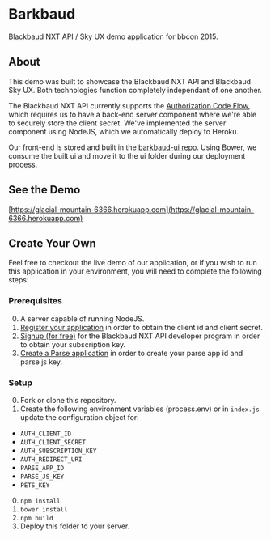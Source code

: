 # Barkbaud

Blackbaud NXT API / Sky UX demo application for bbcon 2015.

## About

This demo was built to showcase the Blackbaud NXT API and Blackbaud Sky UX.  Both technologies function completely independant of one another.  

The Blackbaud NXT API currently supports the [Authorization Code Flow](https://apidocs.nxt.blackbaud-dev.com/docs/authorization/), which requires us to have a back-end server component where we're able to securely store the client secret.  We've implemented the server component using NodeJS, which we automatically deploy to Heroku.

Our front-end is stored and built in the [barkbaud-ui repo](https://github.com/blakbaud/barkbaud-ui).  Using Bower, we consume the built ui and move it to the ui folder during our deployment process.

## See the Demo

[https://glacial-mountain-6366.herokuapp.com](https://glacial-mountain-6366.herokuapp.com)

## Create Your Own

Feel free to checkout the live demo of our application, or if you wish to run this application in your environment, you will need to complete the following steps:

### Prerequisites

0. A server capable of running NodeJS.
0. [Register your application](https://developer.nxt.blackbaud-dev.com/apps) in order to obtain the client id and client secret.
0. [Signup (for free)](https://developer.nxt.blackbaud-dev.com/) for the Blackbaud NXT API developer program in order to obtain your subscription key.
0. [Create a Parse application](https://parse.com) in order to create your parse app id and parse js key.

### Setup

0. Fork or clone this repository.
0. Create the following environment variables (process.env) or in `index.js` update the configuration object for:
  - `AUTH_CLIENT_ID`
  - `AUTH_CLIENT_SECRET`
  - `AUTH_SUBSCRIPTION_KEY`
  - `AUTH_REDIRECT_URI`
  - `PARSE_APP_ID`
  - `PARSE_JS_KEY`
  - `PETS_KEY`
0. `npm install`
0. `bower install`
0. `npm build`
0. Deploy this folder to your server.
